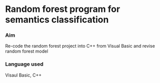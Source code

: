 # Random forest program for semantics classification

### Aim
Re-code the random forest project into C++ from Visual Basic and revise random forest model

### Language used
Visaul Basic, C++
